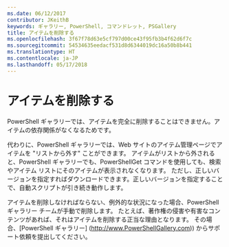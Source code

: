 ```yaml
---
ms.date: 06/12/2017
contributor: JKeithB
keywords: ギャラリー, PowerShell, コマンドレット, PSGallery
title: アイテムを削除する
ms.openlocfilehash: 3f67f78d63e5cf797d00ce43f95fb3b4f62d6f7c
ms.sourcegitcommit: 54534635eedacf531d8d6344019dc16a50b8b441
ms.translationtype: HT
ms.contentlocale: ja-JP
ms.lasthandoff: 05/17/2018
---
```

# <a name="deleting-items"></a>アイテムを削除する

PowerShell ギャラリーでは、アイテムを完全に削除することはできません。アイテムの依存関係がなくなるためです。

代わりに、PowerShell ギャラリーでは、Web サイトのアイテム管理ページでアイテムを "リストから外す" ことができます。
アイテムがリストから外されると、PowerShell ギャラリーでも、PowerShellGet コマンドを使用しても、検索やアイテム リストにそのアイテムが表示されなくなります。
ただし、正しいバージョンを指定すればダウンロードできます。正しいバージョンを指定することで、自動スクリプトが引き続き動作します。

アイテムを削除しなければならない、例外的な状況になった場合、PowerShell ギャラリー チームが手動で削除します。
たとえば、著作権の侵害や有害なコンテンツがあれば、それはアイテムを削除する正当な理由となります。
その場合、[PowerShell ギャラリー] (http://www.PowerShellGallery.com)) からサポート依頼を提出してください。